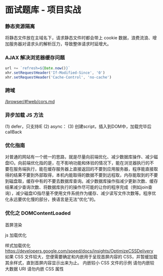 # 面试题库 - 项目实战

### 静态资源隔离

将静态文件放在主域名下，请求静态文件时都会带上 cookie 数据，浪费流浪、增加服务器对请求头的解析压力，导致整体请求时延增大。

### AJAX 解决浏览器缓存问题

```js
url += `refresh=${Date.now()}`
xhr.setRequestHeader('If-Modified-Since', '0')
xhr.setRequestHeader('Cache-Control', 'no-cache')
```

### 跨域

[/browser/#!web/cors.md](/browser/#!web/cors.md)

### 异步加载 JS 方法

(1) defer，只支持IE
(2) async：
(3) 创建script，插入到DOM中，加载完毕后callBack

### 优化指南

对普通的网站有一个统一的思路，就是尽量向前端优化、减少数据库操作、减少磁盘IO。向前端优化指的是，在不影响功能和体验的情况下，能在浏览器执行的不要在服务端执行，能在缓存服务器上直接返回的不要到应用服务器，程序能直接取得的结果不要到外部取得，本机内能取得的数据不要到远程取，内存能取到的不要到磁盘取，缓存中有的不要去数据库查询。减少数据库操作指减少更新次数、缓存结果减少查询次数、将数据库执行的操作尽可能的让你的程序完成（例如join查询），减少磁盘IO指尽量不使用文件系统作为缓存、减少读写文件次数等。程序优化永远要优化慢的部分，换语言是无法“优化”的。

### 优化之 DOMContentLoaded

首屏渲染

js 加载优化

样式加载优化
https://developers.google.com/speed/docs/insights/OptimizeCSSDelivery
如果 CSS 文件较大，您便需要确定和内嵌用于呈现首屏内容的 CSS，并暂缓加载其余样式，直到首屏内容显示出来为止。
内嵌较小 CSS 文件的示例
请勿内嵌较大数据 URI
请勿内嵌 CSS 属性






